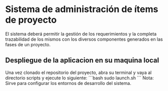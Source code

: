
# Sistema de administración de ítems de proyecto

El sistema deberá permitir la gestión de los requerimientos y la completa trazabilidad de los mismos
con los diversos componentes generados en las fases de un proyecto. 

## Despliegue de la aplicacion en su maquina local 
Una vez clonado el repositorio del proyecto, abra su terminal y vaya al directorio scripts y ejecute lo siguiente: 
´´´bash
   sudo launch.sh
´´´
Nota:
 Sirve para configurar los entornos de desarrollo del sistema. 